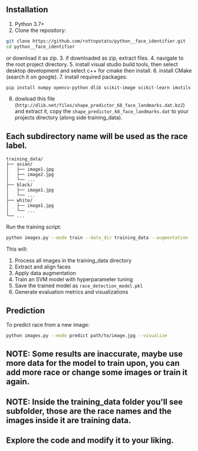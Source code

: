 ## Installation

1. Python 3.7+
2. Clone the repository:
```bash
git clone https://github.com/rottnpotato/python__face_identifier.git
cd python__face_identifier
```
 or download it as zip.
3. if downloaded as zip, extract files.
4. navigate to the root project directory.
5. install visual studio build tools, then select desktop development and select c++ for cmake then install.
6. install CMake (search it on google).
7. install required packages:
```bash
pip install numpy opencv-python dlib scikit-image scikit-learn imutils matplotlib tqdm joblib
```
8. dowload this file (`http://dlib.net/files/shape_predictor_68_face_landmarks.dat.bz2`) and extract it, copy the `shape_predictor_68_face_landmarks.dat` to your projects directory (along side training_data).

## Each subdirectory name will be used as the race label.
```
training_data/
├── asian/
│   ├── image1.jpg
│   ├── image2.jpg
│   └── ...
├── black/
│   ├── image1.jpg
│   └── ...
├── white/
│   ├── image1.jpg
│   └── ...
└── ...
```

Run the training script:

```bash
python images.py --mode train --data_dir training_data --augmentation --aug_factor 15 
```


This will:
1. Process all images in the training_data directory
2. Extract and align faces
3. Apply data augmentation
4. Train an SVM model with hyperparameter tuning
5. Save the trained model as `race_detection_model.pkl`
6. Generate evaluation metrics and visualizations

## Prediction

To predict race from a new image:

```bash
python images.py --mode predict path/to/image.jpg --visualize
```

## NOTE: Some results are inaccurate, maybe use more data for the model to train upon, you can add more race or change some images or train it again.
## NOTE: Inside the training_data folder you'll see subfolder, those are the race names and the images inside it are training data.
## Explore the code and modify it to your liking. 


